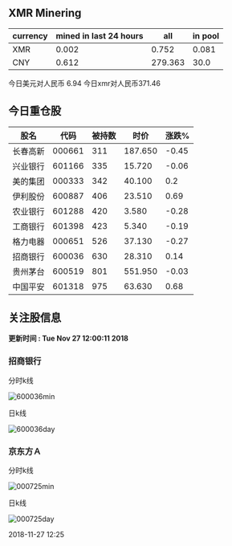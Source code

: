 ## XMR Minering

|currency|mined in last 24 hours|all|in pool|
|---|---|---|---|
|XMR|0.002|0.752|0.081|
|CNY|0.612|279.363|30.0|

今日美元对人民币 6.94	今日xmr对人民币371.46


## 今日重仓股 

|股名|代码|被持数|时价|涨跌%|
|---|---|---|---|---|
|长春高新|000661|311|187.650|-0.45|
|兴业银行|601166|335|15.720|-0.06|
|美的集团|000333|342|40.100|0.2|
|伊利股份|600887|406|23.510|0.69|
|农业银行|601288|420|3.580|-0.28|
|工商银行|601398|423|5.340|-0.19|
|格力电器|000651|526|37.130|-0.27|
|招商银行|600036|630|28.310|0.14|
|贵州茅台|600519|801|551.950|-0.03|
|中国平安|601318|975|63.630|0.68|

## 关注股信息
**更新时间 : Tue Nov 27 12:00:11 2018**
### 招商银行 
分时k线

![600036min](http://image.sinajs.cn/newchart/min/n/sh600036.gif)

日k线

![600036day](http://image.sinajs.cn/newchart/daily/n/sh600036.gif)

### 京东方Ａ 
分时k线

![000725min](http://image.sinajs.cn/newchart/min/n/sz000725.gif)

日k线

![000725day](http://image.sinajs.cn/newchart/daily/n/sz000725.gif)

2018-11-27 12:25